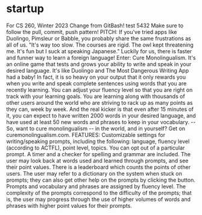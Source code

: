 # startup
For CS 260, Winter 2023
Change from GitBash!
test 5432
Make sure to follow the pull, commit, push pattern!
PITCH: If you've tried apps like Duolingo, Pimsleur or Babble, you probably share the same frustrations as all of us. "It's way too slow. The courses are rigid. The owl kept threatening me. It's fun but I suck at speaking Japanese." Luckily for us, there is faster and funner way to learn a foreign language! Enter: Cure Monolingualism. It's an online game that tests and grows your ability to write and speak in your desired language. It's like Duolingo and The Most Dangerous Writing App had a baby! In fact, it is so heavy on your output that it only rewards you when you write and speak complete sentences using words that you are recently learning. You can adjust your fluency level so that you are right on track with your learning goals. You are learning along with thousands of other users around the world who are striving to rack up as many points as they can, week by week. And the real kicker is that even after 15 minutes of it, you can expect to have written 2000 words in your desired language, and have used at least 50 new words and phrases to keep in your vocabulary. -- So, want to cure monolingualism -- in the world, and in yourself? Get on curemonolingualism.com.
FEATURES: Customizable settings for writing/speaking prompts, including the following: language, fluency level (according to ACTFL), point level, topics. You can opt out of a particular prompt. A timer and a checker for spelling and grammar are included. The user may look back at words used and learned through prompts, and see their point values. There is a leaderboard which counts the points of other users. The user may refer to a dictionary on the system when stuck on prompts; they can also get other help on the prompts by clicking the button. Prompts and vocabulary and phrases are assigned by fluency level. The complexity of the prompts correspond to the difficulty of the prompts; that is, the user may progress through the use of higher volumes of words and phrases with higher point values for their prompts.
